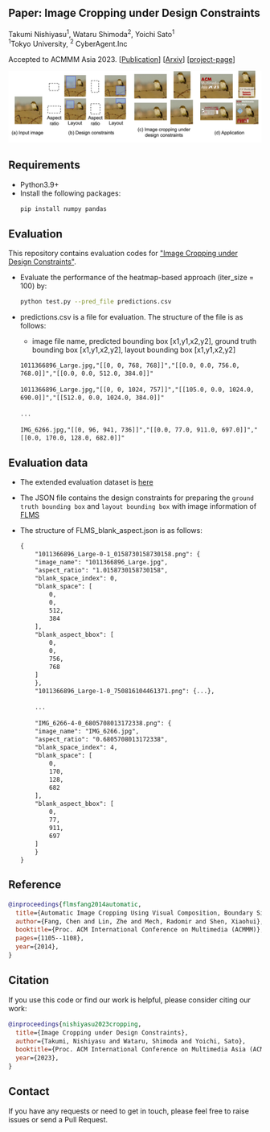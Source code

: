 ## Paper: Image Cropping under Design Constraints

Takumi Nishiyasu<sup>1</sup>, Wataru Shimoda<sup>2</sup>,  Yoichi Sato<sup>1</sup>  
<sup>1</sup>Tokyo University, <sup>2</sup> CyberAgent.Inc

Accepted to ACMMM Asia 2023.
[[Publication](https://arxiv.org/abs/2310.08892)]
[[Arxiv](https://arxiv.org/abs/2310.08892)]
[[project-page](https://cyberagentailab.github.io/image_cropping_under_design_constraints/)]


<img src = "example/abstract.jpg" title = "rec" >

## Requirements
- Python3.9+
- Install the following packages:
    ```bash
    pip install numpy pandas 
    ```



## Evaluation
This repository contains evaluation codes for ["Image Cropping under Design Constraints"](https://arxiv.org/abs/2310.08892).

- Evaluate the performance of the heatmap-based approach (iter_size = 100) by:

    ```bash
    python test.py --pred_file predictions.csv 
    ```


- predictions.csv is a file for evaluation. The structure of the file is as follows:
    - image file name, predicted bounding box [x1,y1,x2,y2], ground truth bounding box [x1,y1,x2,y2], layout bounding box [x1,y1,x2,y2]
    ```
    1011366896_Large.jpg,"[[0, 0, 768, 768]]","[[0.0, 0.0, 756.0, 768.0]]","[[0.0, 0.0, 512.0, 384.0]]"

    1011366896_Large.jpg,"[[0, 0, 1024, 757]]","[[105.0, 0.0, 1024.0, 690.0]]","[[512.0, 0.0, 1024.0, 384.0]]"

    ...

    IMG_6266.jpg,"[[0, 96, 941, 736]]","[[0.0, 77.0, 911.0, 697.0]]","[[0.0, 170.0, 128.0, 682.0]]"
    ```

## Evaluation data
- The extended evaluation dataset is [here](/data/FLMS_blank_aspect.json)
- The JSON file contains the design constraints for preparing the `ground truth bounding box` and `layout bounding box` with image information of [FLMS](#reference)


- The structure of FLMS_blank_aspect.json is as follows:
    ```
    {
        "1011366896_Large-0-1_0158730158730158.png": {
        "image_name": "1011366896_Large.jpg",
        "aspect_ratio": "1.0158730158730158",
        "blank_space_index": 0,
        "blank_space": [
            0,
            0,
            512,
            384
        ],
        "blank_aspect_bbox": [
            0,
            0,
            756,
            768
        ]
        },
        "1011366896_Large-1-0_750816104461371.png": {...},
        
        ...

        "IMG_6266-4-0_6805708013172338.png": {
        "image_name": "IMG_6266.jpg",
        "aspect_ratio": "0.6805708013172338",
        "blank_space_index": 4,
        "blank_space": [
            0,
            170,
            128,
            682
        ],
        "blank_aspect_bbox": [
            0,
            77,
            911,
            697
        ]
        }
    }

    ```
## Reference
```bibtex
@inproceedings{flmsfang2014automatic,
  title={Automatic Image Cropping Using Visual Composition, Boundary Simplicity and Content Preservation Models},
  author={Fang, Chen and Lin, Zhe and Mech, Radomir and Shen, Xiaohui},
  booktitle={Proc. ACM International Conference on Multimedia (ACMMM)},
  pages={1105--1108},
  year={2014},
}
```

## Citation
If you use this code or find our work is helpful, please consider citing our work:

```bibtex
@inproceedings{nishiyasu2023cropping,
  title={Image Cropping under Design Constraints},
  author={Takumi, Nishiyasu and Wataru, Shimoda and Yoichi, Sato},
  booktitle={Proc. ACM International Conference on Multimedia Asia (ACMMMAsia)},
  year={2023},
}
```

## Contact
If you have any requests or need to get in touch, please feel free to raise issues or send a Pull Request.
